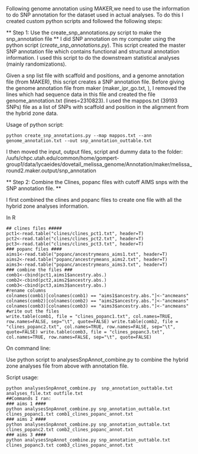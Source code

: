 Following genome annotation using MAKER,we need to use the information to do SNP annotation for the dataset used in actual analyses. To do this I created custom python scripts and followed the following steps:

** Step 1: Use the create_snp_annotations.py script to make the snp_annotation file **
I did SNP annotation on my computer using the python script (*create_snp_annotations.py*). This script created the master SNP annotation file which contains functional and structural annotation information. I used this script to do the downstream statistical analyses (mainly randomizations).

Given a snp list file with scaffold and positions, and a genome annotation file (from MAKER), this script creates a SNP annotation file. Before giving the genome annotation file from maker (maker_ipr_go.txt, ), I removed the lines which had sequence data in this file and created the file genome_annotation.txt (lines=2310823). I used the mappos.txt (39193 SNPs) file as a list of SNPs with scaffold and position in the alignment from the hybrid zone data. 

Usage of python script: 
```
python create_snp_annotations.py --map mappos.txt --ann genome_annotation.txt --out snp_annotation_outtable.txt

```
I then moved the input, output files, script and dummy data to the folder: /uufs/chpc.utah.edu/common/home/gompert-group1/data/lycaeides/dovetail_melissa_genome/Annotation/maker/melissa_round2.maker.output/snp_annotation

** Step 2: Combine the Clines, popanc files with cutoff AIMS snps with the SNP annotation file. **

I first combined the clines and popanc files to create one file with all the hybrid zone analyses information.

In R 
```
## clines files #####
pct1<-read.table("clines/clines_pct1.txt", header=T)
pct2<-read.table("clines/clines_pct2.txt", header=T)
pct3<-read.table("clines/clines_pct3.txt", header=T)
### popanc files ####
aims1<-read.table("popanc/ancestrymeans_aims1.txt", header=T)
aims2<-read.table("popanc/ancestrymeans_aims2.txt", header=T)
aims3<-read.table("popanc/ancestrymeans_aims3.txt", header=T)
### combine the files ###
comb1<-cbind(pct1,aims1$ancestry.abs.)
comb2<-cbind(pct2,aims2$ancestry.abs.)
comb3<-cbind(pct3,aims3$ancestry.abs.)
#rename columns
colnames(comb1)[colnames(comb1) == "aims1$ancestry.abs."]<-"ancmeans"
colnames(comb2)[colnames(comb2) == "aims2$ancestry.abs."]<-"ancmeans"
colnames(comb3)[colnames(comb3) == "aims3$ancestry.abs."]<-"ancmeans"
#write out the files 
write.table(comb1, file = "clines_popanc1.txt", col.names=TRUE, row.names=FALSE, sep="\t", quote=FALSE) write.table(comb2, file = "clines_popanc2.txt", col.names=TRUE, row.names=FALSE, sep="\t", quote=FALSE) write.table(comb3, file = "clines_popanc3.txt", col.names=TRUE, row.names=FALSE, sep="\t", quote=FALSE)
```
On command line:

Use python script to analysesSnpAnnot_combine.py to combine the hybrid zone analyses file from above with annotation file.

Script usage:

```
python analysesSnpAnnot_combine.py  snp_annotation_outtable.txt analyses_file.txt outfile.txt
##Commands I ran:
### aims 1 ####
python analysesSnpAnnot_combine.py snp_annotation_outtable.txt clines_popanc1.txt comb1_clines_popanc_annot.txt
### aims 2 ####
python analysesSnpAnnot_combine.py snp_annotation_outtable.txt clines_popanc2.txt comb2_clines_popanc_annot.txt
### aims 3 ####
python analysesSnpAnnot_combine.py snp_annotation_outtable.txt clines_popanc3.txt comb3_clines_popanc_annot.txt

```
